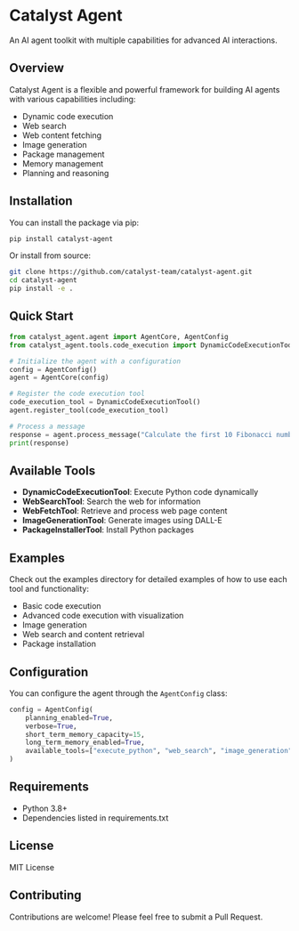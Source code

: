 # Catalyst Agent

An AI agent toolkit with multiple capabilities for advanced AI interactions.

## Overview

Catalyst Agent is a flexible and powerful framework for building AI agents with various capabilities including:

- Dynamic code execution
- Web search
- Web content fetching
- Image generation
- Package management
- Memory management
- Planning and reasoning

## Installation

You can install the package via pip:

```bash
pip install catalyst-agent
```

Or install from source:

```bash
git clone https://github.com/catalyst-team/catalyst-agent.git
cd catalyst-agent
pip install -e .
```

## Quick Start

```python
from catalyst_agent.agent import AgentCore, AgentConfig
from catalyst_agent.tools.code_execution import DynamicCodeExecutionTool

# Initialize the agent with a configuration
config = AgentConfig()
agent = AgentCore(config)

# Register the code execution tool
code_execution_tool = DynamicCodeExecutionTool()
agent.register_tool(code_execution_tool)

# Process a message
response = agent.process_message("Calculate the first 10 Fibonacci numbers")
print(response)
```

## Available Tools

- **DynamicCodeExecutionTool**: Execute Python code dynamically
- **WebSearchTool**: Search the web for information
- **WebFetchTool**: Retrieve and process web page content
- **ImageGenerationTool**: Generate images using DALL-E
- **PackageInstallerTool**: Install Python packages

## Examples

Check out the examples directory for detailed examples of how to use each tool and functionality:

- Basic code execution
- Advanced code execution with visualization
- Image generation
- Web search and content retrieval
- Package installation

## Configuration

You can configure the agent through the `AgentConfig` class:

```python
config = AgentConfig(
    planning_enabled=True,
    verbose=True,
    short_term_memory_capacity=15,
    long_term_memory_enabled=True,
    available_tools=["execute_python", "web_search", "image_generation"]
)
```

## Requirements

- Python 3.8+
- Dependencies listed in requirements.txt

## License

MIT License

## Contributing

Contributions are welcome! Please feel free to submit a Pull Request.